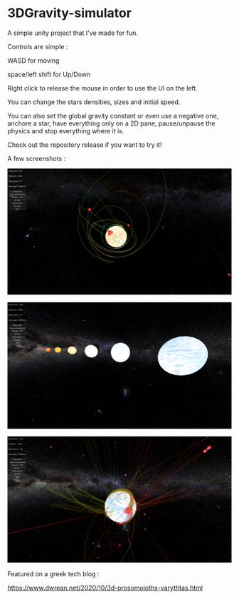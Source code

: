 # 3DGravity-simulator
A simple unity project that I've made for fun.

Controls are simple :

WASD for moving

space/left shift for Up/Down

Right click to release the mouse in order to use the UI on the left.

You can change the stars densities, sizes and initial speed.

You can also set the global gravity constant or even use a negative one, anchore a star, have everything only on a 2D pane, pause/unpause the physics and stop everything where it is.

Check out the repository release if you want to try it!


A few screenshots :

![Screenshot](grav1.png?raw=true)

![Screenshot](grav2.png?raw=true)

![Screenshot](grav3.png?raw=true)

Featured on a greek tech blog :

https://www.dwrean.net/2020/10/3d-prosomoioths-varythtas.html
